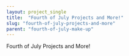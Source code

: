 ```yaml
---
layout: project_single
title:  "Fourth of July Projects and More!"
slug: "fourth-of-july-projects-and-more"
parent: "fourth-of-july-make-up"
---
```

Fourth of July Projects and More!